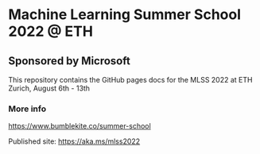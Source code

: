 # Machine Learning Summer School 2022 @ ETH
## Sponsored by Microsoft


This repository contains the GitHub pages docs for the MLSS 2022 at ETH Zurich, August 6th - 13th 



### More info
https://www.bumblekite.co/summer-school

Published site: https://aka.ms/mlss2022 